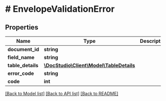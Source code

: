 # # EnvelopeValidationError

## Properties

Name | Type | Description | Notes
------------ | ------------- | ------------- | -------------
**document_id** | **string** |  | [optional]
**field_name** | **string** |  | [optional]
**table_details** | [**\DocStudio\Client\Model\TableDetails**](TableDetails.md) |  | [optional]
**error_code** | **string** |  | [optional]
**code** | **int** |  | [optional]

[[Back to Model list]](../../README.md#models) [[Back to API list]](../../README.md#endpoints) [[Back to README]](../../README.md)
